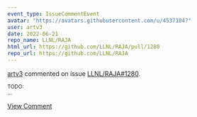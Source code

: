 ```yaml
---
event_type: IssueCommentEvent
avatar: "https://avatars.githubusercontent.com/u/4537104?"
user: artv3
date: 2022-06-21
repo_name: LLNL/RAJA
html_url: https://github.com/LLNL/RAJA/pull/1280
repo_url: https://github.com/LLNL/RAJA
---
```


<a href='https://github.com/artv3' target='_blank'>artv3</a> commented on issue <a href='https://github.com/LLNL/RAJA/pull/1280' target='_blank'>LLNL/RAJA#1280</a>.

<small>TODO:                                                                                                                                                               ...</small>

<a href='https://github.com/LLNL/RAJA/pull/1280' target='_blank'>View Comment</a>